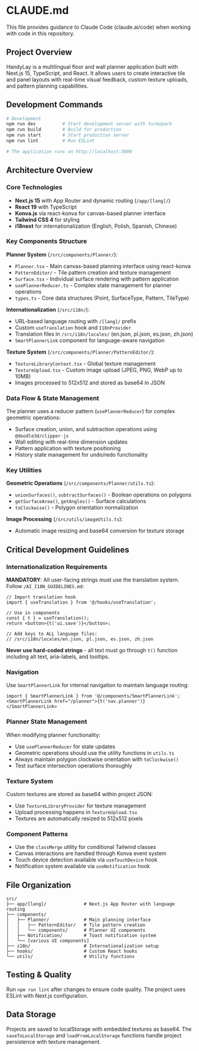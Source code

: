 # CLAUDE.md

This file provides guidance to Claude Code (claude.ai/code) when working with code in this repository.

## Project Overview

HandyLay is a multilingual floor and wall planner application built with Next.js 15, TypeScript, and React. It allows users to create interactive tile and panel layouts with real-time visual feedback, custom texture uploads, and pattern planning capabilities.

## Development Commands

```bash
# Development
npm run dev          # Start development server with turbopack
npm run build        # Build for production
npm run start        # Start production server
npm run lint         # Run ESLint

# The application runs on http://localhost:3000
```

## Architecture Overview

### Core Technologies
- **Next.js 15** with App Router and dynamic routing (`/app/[lang]/`)
- **React 19** with TypeScript
- **Konva.js** via react-konva for canvas-based planner interface
- **Tailwind CSS 4** for styling
- **i18next** for internationalization (English, Polish, Spanish, Chinese)

### Key Components Structure

**Planner System** (`/src/components/Planner/`):
- `Planner.tsx` - Main canvas-based planning interface using react-konva
- `PatternEditor/` - Tile pattern creation and texture management
- `Surface.tsx` - Individual surface rendering with pattern application
- `usePlannerReducer.ts` - Complex state management for planner operations
- `types.ts` - Core data structures (Point, SurfaceType, Pattern, TileType)

**Internationalization** (`/src/i18n/`):
- URL-based language routing with `/[lang]/` prefix
- Custom `useTranslation` hook and `I18nProvider`
- Translation files in `/src/i18n/locales/` (en.json, pl.json, es.json, zh.json)
- `SmartPlannerLink` component for language-aware navigation

**Texture System** (`/src/components/Planner/PatternEditor/`):
- `TextureLibraryContext.tsx` - Global texture management
- `TextureUpload.tsx` - Custom image upload (JPEG, PNG, WebP up to 10MB)
- Images processed to 512x512 and stored as base64 in JSON

### Data Flow & State Management

The planner uses a reducer pattern (`usePlannerReducer`) for complex geometric operations:
- Surface creation, union, and subtraction operations using `@doodle3d/clipper-js`
- Wall editing with real-time dimension updates
- Pattern application with texture positioning
- History state management for undo/redo functionality

### Key Utilities

**Geometric Operations** (`/src/components/Planner/utils.ts`):
- `unionSurfaces()`, `subtractSurfaces()` - Boolean operations on polygons
- `getSurfaceArea()`, `getAngles()` - Surface calculations
- `toClockwise()` - Polygon orientation normalization

**Image Processing** (`/src/utils/imageUtils.ts`):
- Automatic image resizing and base64 conversion for texture storage

## Critical Development Guidelines

### Internationalization Requirements
**MANDATORY**: All user-facing strings must use the translation system. Follow `/AI_I18N_GUIDELINES.md`:

```tsx
// Import translation hook
import { useTranslation } from '@/hooks/useTranslation';

// Use in components
const { t } = useTranslation();
return <button>{t('ui.save')}</button>;

// Add keys to ALL language files:
// /src/i18n/locales/en.json, pl.json, es.json, zh.json
```

**Never use hard-coded strings** - all text must go through `t()` function including alt text, aria-labels, and tooltips.

### Navigation
Use `SmartPlannerLink` for internal navigation to maintain language routing:
```tsx
import { SmartPlannerLink } from '@/components/SmartPlannerLink';
<SmartPlannerLink href="/planner">{t('nav.planner')}</SmartPlannerLink>
```

### Planner State Management
When modifying planner functionality:
- Use `usePlannerReducer` for state updates
- Geometric operations should use the utility functions in `utils.ts`
- Always maintain polygon clockwise orientation with `toClockwise()`
- Test surface intersection operations thoroughly

### Texture System
Custom textures are stored as base64 within project JSON:
- Use `TextureLibraryProvider` for texture management
- Upload processing happens in `TextureUpload.tsx`
- Textures are automatically resized to 512x512 pixels

### Component Patterns
- Use the `classMerge` utility for conditional Tailwind classes
- Canvas interactions are handled through Konva event system
- Touch device detection available via `useTouchDevice` hook
- Notification system available via `useNotification` hook

## File Organization

```
src/
├── app/[lang]/              # Next.js App Router with language routing
├── components/
│   ├── Planner/             # Main planning interface
│   │   ├── PatternEditor/   # Tile pattern creation
│   │   └── components/      # Planner UI components
│   ├── Notification/        # Toast notification system
│   └── [various UI components]
├── i18n/                    # Internationalization setup
├── hooks/                   # Custom React hooks
└── utils/                   # Utility functions
```

## Testing & Quality
Run `npm run lint` after changes to ensure code quality. The project uses ESLint with Next.js configuration.

## Data Storage
Projects are saved to localStorage with embedded textures as base64. The `saveToLocalStorage` and `loadFromLocalStorage` functions handle project persistence with texture management.
